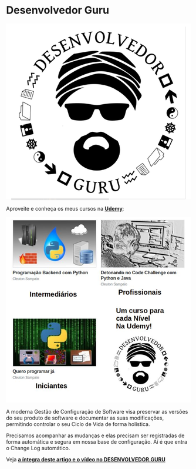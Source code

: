 # Desenvolvedor Guru

![](./logo_preto_fundo_branco.png)

Aproveite e conheça os meus cursos na [**Udemy**](https://www.udemy.com/user/cleutonsampaio/):

[![](./cursos.jpeg)](https://www.udemy.com/user/cleutonsampaio/)



A moderna Gestão de Configuração de Software visa preservar as versões do seu produto de software e documentar as suas modificações, permitindo controlar o seu Ciclo de Vida de forma holística. 

Precisamos acompanhar as mudanças e elas precisam ser registradas de forma automática e segura em nossa base de configuração. Aí é que entra o Change Log automático. 

Veja [**a íntegra deste artigo e o vídeo no DESENVOLVEDOR.GURU**](http://www.desenvolvedor.guru/2021/11/gcs-profissional-com-comitlint-e.html)